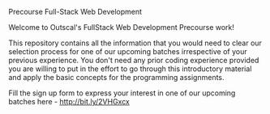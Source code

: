 Precourse Full-Stack Web Development

Welcome to Outscal's FullStack Web Development Precourse work!

This repository contains all the information that you would need to clear our selection process for one of our upcoming batches irrespective of your previous experience. You don't need any prior coding experience provided you are willing to put in the effort to go through this introductory material and apply the basic concepts for the programming assignments.  

Fill the sign up form to express your interest in one of our upcoming batches here - http://bit.ly/2VHGxcx
